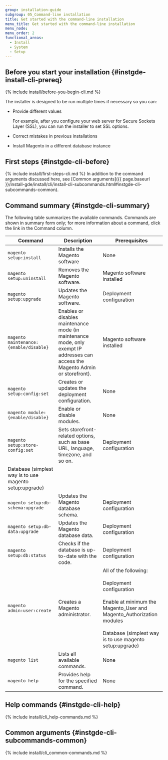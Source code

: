 ```yaml
---
group: installation-guide
subgroup: 05_Command-line installation
title: Get started with the command-line installation
menu_title: Get started with the command-line installation
menu_node:
menu_order: 2
functional_areas:
  - Install
  - System
  - Setup
---
```


## Before you start your installation {#instgde-install-cli-prereq}
{% include install/before-you-begin-cli.md %}

The installer is designed to be run multiple times if necessary so you can:

*	Provide different values

	For example, after you configure your web server for Secure Sockets Layer (SSL), you can run the installer to set SSL options.

*	Correct mistakes in previous installations
*	Install Magento in a different database instance

## First steps {#instgde-cli-before}
{% include install/first-steps-cli.md %}
In addition to the command arguments discussed here, see [Common arguments]({{ page.baseurl }}/install-gde/install/cli/install-cli-subcommands.html#instgde-cli-subcommands-common).

## Command summary {#instgde-cli-summary}

The following table summarizes the available commands. Commands are shown in summary form only; for more information about a command, click the link in the Command column.

|Command|Description|Prerequisites|
|--- |--- |--- |
|`magento setup:install`|Installs the Magento software|None|
|`magento setup:uninstall`|Removes the Magento software.|Magento software installed|
|`magento setup:upgrade`|Updates the Magento software.|Deployment configuration|
|`magento maintenance:{enable/disable}`|Enables or disables maintenance mode (in maintenance mode, only exempt IP addresses can access the Magento Admin or storefront).|Magento software installed|
|`magento setup:config:set`|Creates or updates the deployment configuration.|None|
|`magento module:{enable/disable}`|Enable or disable modules.|None|
|`magento setup:store-config:set`|Sets storefront-related options, such as base URL, language, timezone, and so on.|Deployment configuration
Database (simplest way is to use magento setup:upgrade)|
|`magento setup:db-schema:upgrade`|Updates the Magento database schema.|Deployment configuration|
|`magento setup:db-data:upgrade`|Updates the Magento database data.|Deployment configuration|
|`magento setup:db:status`|Checks if the database is up-to-date with the code.|Deployment configuration|
|`magento admin:user:create`|Creates a Magento administrator.|All of the following:<br><br>Deployment configuration<br><br>Enable at minimum the Magento_User and Magento_Authorization modules<br><br>Database (simplest way is to use magento setup:upgrade)|
|`magento list`|Lists all available commands.|None|
|`magento help`|Provides help for the specified command.|None|

## Help commands {#instgde-cli-help}
{% include install/cli_help-commands.md %}

## Common arguments {#instgde-cli-subcommands-common}
{% include install/cli_common-commands.md %}